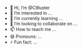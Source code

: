- 👋 Hi, I’m @C9luster
- 👀 I’m interested in ...
- 🌱 I’m currently learning ...
- 💞️ I’m looking to collaborate on ...
- 📫 How to reach me ...
- 😄 Pronouns: ...
- ⚡ Fun fact: ...

<!---
C9luster/C9luster is a ✨ special ✨ repository because its `README.md` (this file) appears on your GitHub profile.
You can click the Preview link to take a look at your changes.
--->
